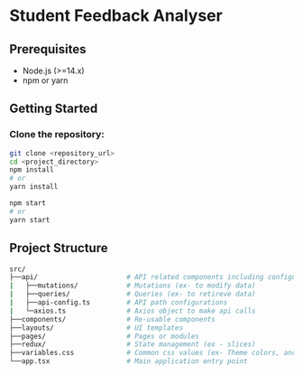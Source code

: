 # Student Feedback Analyser

## Prerequisites
- Node.js (>=14.x)
- npm or yarn

## Getting Started

### Clone the repository:

```sh
git clone <repository_url>
cd <project_directory>
npm install
# or
yarn install

npm start
# or
yarn start
```


## Project Structure
```sh
src/
├──api/                      # API related components including configurations, queries, and mutations
|   ├──mutations/            # Mutations (ex- to modify data) 
|   ├──queries/              # Queries (ex- to retireve data)
|   ├──api-config.ts         # API path configurations
|   └─axios.ts               # Axios object to make api calls
├──components/               # Re-usable components
├──layouts/                  # UI templates
├──pages/                    # Pages or modules
├──redux/                    # State management (ex - slices)
├──variables.css             # Common css values (ex- Theme colors, and font sizes)
└──app.tsx                   # Main application entry point
```

